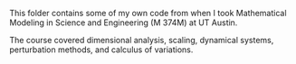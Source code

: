 This folder contains some of my own code from when I took Mathematical Modeling in Science and Engineering (M 374M) at UT Austin.

The course covered dimensional analysis, scaling, dynamical systems, perturbation methods, and calculus of variations.
